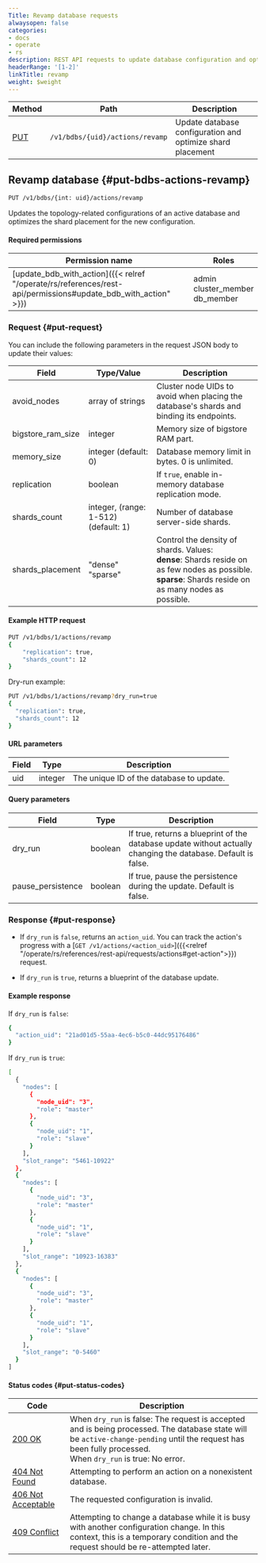 ```yaml
---
Title: Revamp database requests
alwaysopen: false
categories:
- docs
- operate
- rs
description: REST API requests to update database configuration and optimize shard placement
headerRange: '[1-2]'
linkTitle: revamp
weight: $weight
---
```


| Method | Path | Description |
|--------|------|-------------|
| [PUT](#put-bdbs-actions-revamp) | `/v1/bdbs/{uid}/actions/revamp` | Update database configuration and optimize shard placement |

## Revamp database {#put-bdbs-actions-revamp}

```sh
PUT /v1/bdbs/{int: uid}/actions/revamp
```

Updates the topology-related configurations of an active database and optimizes the shard placement for the new configuration.

#### Required permissions

| Permission name | Roles |
|-----------------|-------|
| [update_bdb_with_action]({{< relref "/operate/rs/references/rest-api/permissions#update_bdb_with_action" >}}) | admin<br />cluster_member<br />db_member |

### Request {#put-request}

You can include the following parameters in the request JSON body to update their values:

| Field | Type/Value | Description |
|-------|------------|-------------|
| avoid_nodes | array of strings | Cluster node UIDs to avoid when placing the database's shards and binding its endpoints. |
| bigstore_ram_size | integer | Memory size of bigstore RAM part. |
| memory_size | integer (default: 0) | Database memory limit in bytes. 0 is unlimited. |
| replication | boolean | If `true`, enable in-memory database replication mode. |
| shards_count | integer, (range: 1-512) (default: 1) | Number of database server-side shards. |
| shards_placement | "dense"<br />"sparse" | Control the density of shards. Values:<br />**dense**: Shards reside on as few nodes as possible.<br />**sparse**: Shards reside on as many nodes as possible. |

#### Example HTTP request

```sh
PUT /v1/bdbs/1/actions/revamp
{
    "replication": true,
    "shards_count": 12
}
```

Dry-run example:

```sh
PUT /v1/bdbs/1/actions/revamp?dry_run=true
{
  "replication": true,
  "shards_count": 12
}
```

#### URL parameters

| Field | Type | Description |
|-------|------|-------------|
| uid | integer | The unique ID of the database to update. |

#### Query parameters

| Field | Type | Description |
|-------|------|-------------|
| dry_run | boolean | If true, returns a blueprint of the database update without actually changing the database. Default is false. |
| pause_persistence | boolean | If true, pause the persistence during the update. Default is false. |

### Response {#put-response}

- If `dry_run` is `false`, returns an `action_uid`. You can track the action's progress with a [`GET /v1/actions/<action_uid>`]({{<relref "/operate/rs/references/rest-api/requests/actions#get-action">}}) request.

- If `dry_run` is `true`, returns a blueprint of the database update.

#### Example response

If `dry_run` is `false`:

```sh
{
  "action_uid": "21ad01d5-55aa-4ec6-b5c0-44dc95176486"
}
```

If `dry_run` is `true`:

```sh
[
  {
    "nodes": [
      {
        "node_uid": "3",
        "role": "master"
      },
      {
        "node_uid": "1",
        "role": "slave"
      }
    ],
    "slot_range": "5461-10922"
  },
  {
    "nodes": [
      {
        "node_uid": "3",
        "role": "master"
      },
      {
        "node_uid": "1",
        "role": "slave"
      }
    ],
    "slot_range": "10923-16383"
  },
  {
    "nodes": [
      {
        "node_uid": "3",
        "role": "master"
      },
      {
        "node_uid": "1",
        "role": "slave"
      }
    ],
    "slot_range": "0-5460"
  }
]
```

#### Status codes {#put-status-codes}

| Code | Description |
|------|-------------|
| [200 OK](https://www.rfc-editor.org/rfc/rfc9110.html#name-200-ok) | When `dry_run` is false: The request is accepted and is being processed. The database state will be `active-change-pending` until the request has been fully processed. <br />When `dry_run` is true: No error. |
| [404 Not Found](https://www.rfc-editor.org/rfc/rfc9110.html#name-404-not-found) | Attempting to perform an action on a nonexistent database. |
| [406 Not Acceptable](https://www.rfc-editor.org/rfc/rfc9110.html#name-406-not-acceptable) | The requested configuration is invalid. |
| [409 Conflict](https://www.rfc-editor.org/rfc/rfc9110.html#name-409-conflict) | Attempting to change a database while it is busy with another configuration change. In this context, this is a temporary condition and the request should be re-attempted later. |
